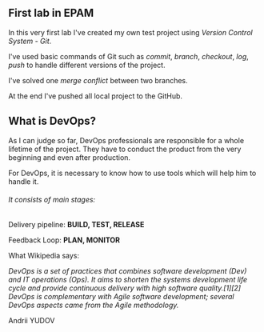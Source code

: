 ## **First lab in EPAM**
In this very first lab I've created my own test project using _Version Control System - Git_.

I've used basic commands of Git such as _commit_, _branch_, _checkout_, _log_, _push_ to handle different versions of the project.

I've solved one _merge conflict_ between two branches.

At the end I've pushed all local project to the GitHub.

## **What is DevOps?**
As I can judge so far, DevOps professionals are responsible for a whole lifetime of the project.
They have to conduct the product from the very beginning and even after production.

For DevOps, it is necessary to know how to use tools which will help him to handle it.

###### It consists of main stages:

Delivery pipeline: **BUILD, TEST, RELEASE**

Feedback Loop: **PLAN, MONITOR**

What  Wikipedia says:

_DevOps is a set of practices that combines software development (Dev) 
and IT operations (Ops). It aims to shorten the systems development life
cycle and provide continuous delivery with high software quality.[1][2]
DevOps is complementary with Agile software development; several DevOps aspects came from the Agile methodology._


Andrii YUDOV